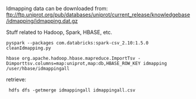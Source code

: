 Idmapping data can be downloaded from: ftp://ftp.uniprot.org/pub/databases/uniprot/current_release/knowledgebase/idmapping/idmapping.dat.gz

Stuff related to Hadoop, Spark, HBASE, etc.

    pyspark --packages com.databricks:spark-csv_2.10:1.5.0 cleanIdmapping.py

    hbase org.apache.hadoop.hbase.mapreduce.ImportTsv -Dimporttsv.columns=map:uniprot,map:db,HBASE_ROW_KEY idmapping /user/hbase/idmappingall

retrieve:

     hdfs dfs -getmerge idmappingall idmappingall.csv

